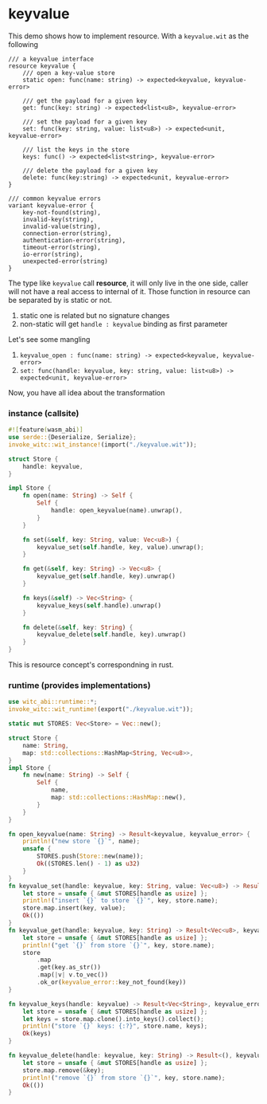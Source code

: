 # keyvalue

This demo shows how to implement resource. With a `keyvalue.wit` as the following

```wit
/// a keyvalue interface
resource keyvalue {
	/// open a key-value store
	static open: func(name: string) -> expected<keyvalue, keyvalue-error>

	/// get the payload for a given key
	get: func(key: string) -> expected<list<u8>, keyvalue-error>

	/// set the payload for a given key
	set: func(key: string, value: list<u8>) -> expected<unit, keyvalue-error>

	/// list the keys in the store
	keys: func() -> expected<list<string>, keyvalue-error>

	/// delete the payload for a given key
	delete: func(key:string) -> expected<unit, keyvalue-error>
}

/// common keyvalue errors
variant keyvalue-error {
	key-not-found(string),
	invalid-key(string),
	invalid-value(string),
	connection-error(string),
	authentication-error(string),
	timeout-error(string),
	io-error(string),
	unexpected-error(string)
}
```

The type like `keyvalue` call **resource**, it will only live in the one side, caller will not have a real access to internal of it. Those function in resource can be separated by is static or not.

1. static one is related but no signature changes
2. non-static will get `handle : keyvalue` binding as first parameter

Let's see some mangling

1. `keyvalue_open : func(name: string) -> expected<keyvalue, keyvalue-error>`
2. `set: func(handle: keyvalue, key: string, value: list<u8>) -> expected<unit, keyvalue-error>`

Now, you have all idea about the transformation

### instance (callsite)

```rust
#![feature(wasm_abi)]
use serde::{Deserialize, Serialize};
invoke_witc::wit_instance!(import("./keyvalue.wit"));

struct Store {
    handle: keyvalue,
}

impl Store {
    fn open(name: String) -> Self {
        Self {
            handle: open_keyvalue(name).unwrap(),
        }
    }

    fn set(&self, key: String, value: Vec<u8>) {
        keyvalue_set(self.handle, key, value).unwrap();
    }

    fn get(&self, key: String) -> Vec<u8> {
        keyvalue_get(self.handle, key).unwrap()
    }

    fn keys(&self) -> Vec<String> {
        keyvalue_keys(self.handle).unwrap()
    }

    fn delete(&self, key: String) {
        keyvalue_delete(self.handle, key).unwrap()
    }
}
```

This is resource concept's correspondning in rust.

### runtime (provides implementations)

```rust
use witc_abi::runtime::*;
invoke_witc::wit_runtime!(export("./keyvalue.wit"));

static mut STORES: Vec<Store> = Vec::new();

struct Store {
    name: String,
    map: std::collections::HashMap<String, Vec<u8>>,
}
impl Store {
    fn new(name: String) -> Self {
        Self {
            name,
            map: std::collections::HashMap::new(),
        }
    }
}

fn open_keyvalue(name: String) -> Result<keyvalue, keyvalue_error> {
    println!("new store `{}`", name);
    unsafe {
        STORES.push(Store::new(name));
        Ok((STORES.len() - 1) as u32)
    }
}
fn keyvalue_set(handle: keyvalue, key: String, value: Vec<u8>) -> Result<(), keyvalue_error> {
    let store = unsafe { &mut STORES[handle as usize] };
    println!("insert `{}` to store `{}`", key, store.name);
    store.map.insert(key, value);
    Ok(())
}
fn keyvalue_get(handle: keyvalue, key: String) -> Result<Vec<u8>, keyvalue_error> {
    let store = unsafe { &mut STORES[handle as usize] };
    println!("get `{}` from store `{}`", key, store.name);
    store
        .map
        .get(key.as_str())
        .map(|v| v.to_vec())
        .ok_or(keyvalue_error::key_not_found(key))
}

fn keyvalue_keys(handle: keyvalue) -> Result<Vec<String>, keyvalue_error> {
    let store = unsafe { &mut STORES[handle as usize] };
    let keys = store.map.clone().into_keys().collect();
    println!("store `{}` keys: {:?}", store.name, keys);
    Ok(keys)
}

fn keyvalue_delete(handle: keyvalue, key: String) -> Result<(), keyvalue_error> {
    let store = unsafe { &mut STORES[handle as usize] };
    store.map.remove(&key);
    println!("remove `{}` from store `{}`", key, store.name);
    Ok(())
}
```

